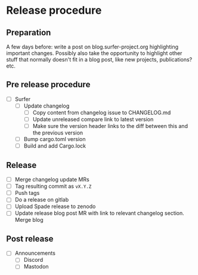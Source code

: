 # Release procedure

## Preparation

A few days before: write a post on blog.surfer-project.org highlighting important changes. Possibly also
take the opportunity to highlight other stuff that normally doesn't fit in a blog post, like new projects, publications? etc.

## Pre release procedure

- [ ] Surfer
    - [ ] Update changelog
        - [ ] Copy content from changelog issue to CHANGELOG.md
        - [ ] Update unreleased compare link to latest version
        - [ ] Make sure the version header links to the diff between this and the previous version
    - [ ] Bump cargo.toml version
    - [ ] Build and add Cargo.lock

## Release

- [ ] Merge changelog update MRs
- [ ] Tag resulting commit as `vX.Y.Z`
- [ ] Push tags
- [ ] Do a release on gitlab
- [ ] Upload Spade release to zenodo
- [ ] Update release blog post MR with link to relevant changelog section. Merge blog

## Post release

- [ ] Announcements
    - [ ] Discord
    - [ ] Mastodon
